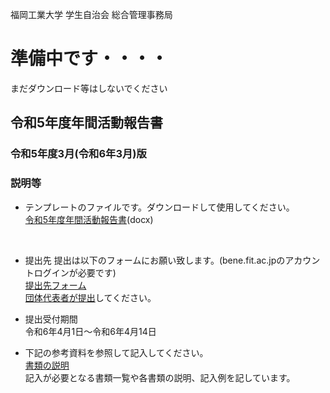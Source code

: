 福岡工業大学 学生自治会 総合管理事務局
# 準備中です・・・・
まだダウンロード等はしないでください
## 令和5年度年間活動報告書
### 令和5年度3月(令和6年3月)版

### 説明等
- テンプレートのファイルです。ダウンロードして使用してください。  
[令和5年度年間活動報告書](https://github.com/fit-sogokanri/documents/raw/main/annual-activity-report/distribution/%E9%83%A8%E5%93%A1%E5%90%8D%E7%B0%BF-%E3%83%86%E3%83%B3%E3%83%97%E3%83%AC%E3%83%BC%E3%83%88.xlsx)(docx)  
<br>

- 提出先
  提出は以下のフォームにお願い致します。(bene.fit.ac.jpのアカウントログインが必要です)  
  [提出先フォーム](https://forms.office.com/r/GdMbdRb0Tw)  
  <ins>団体代表者が提出</ins>してください。

- 提出受付期間  
  令和6年4月1日～令和6年4月14日  

- 下記の参考資料を参照して記入してください。  
  [書類の説明](./docs/書類の説明.md)  
  記入が必要となる書類一覧や各書類の説明、記入例を記しています。  
